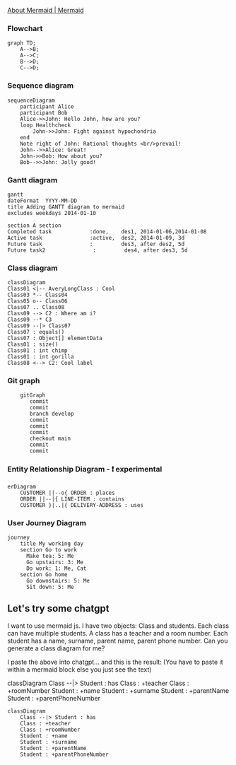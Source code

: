 
[About Mermaid | Mermaid](https://mermaid.js.org/intro/)

### Flowchart

```mermaid
graph TD;
    A-->B;
    A-->C;
    B-->D;
    C-->D;
```

### Sequence diagram

```mermaid
sequenceDiagram
    participant Alice
    participant Bob
    Alice->>John: Hello John, how are you?
    loop Healthcheck
        John->>John: Fight against hypochondria
    end
    Note right of John: Rational thoughts <br/>prevail!
    John-->>Alice: Great!
    John->>Bob: How about you?
    Bob-->>John: Jolly good!
```

### Gantt diagram

```mermaid
gantt
dateFormat  YYYY-MM-DD
title Adding GANTT diagram to mermaid
excludes weekdays 2014-01-10

section A section
Completed task            :done,    des1, 2014-01-06,2014-01-08
Active task               :active,  des2, 2014-01-09, 3d
Future task               :         des3, after des2, 5d
Future task2               :         des4, after des3, 5d
```

### Class diagram

```mermaid
classDiagram
Class01 <|-- AveryLongClass : Cool
Class03 *-- Class04
Class05 o-- Class06
Class07 .. Class08
Class09 --> C2 : Where am i?
Class09 --* C3
Class09 --|> Class07
Class07 : equals()
Class07 : Object[] elementData
Class01 : size()
Class01 : int chimp
Class01 : int gorilla
Class08 <--> C2: Cool label
```

### Git graph

```mermaid
    gitGraph
       commit
       commit
       branch develop
       commit
       commit
       commit
       checkout main
       commit
       commit
```


### Entity Relationship Diagram - ❗ experimental

```mermaid
erDiagram
    CUSTOMER ||--o{ ORDER : places
    ORDER ||--|{ LINE-ITEM : contains
    CUSTOMER }|..|{ DELIVERY-ADDRESS : uses

```

### User Journey Diagram

```mermaid
journey
    title My working day
    section Go to work
      Make tea: 5: Me
      Go upstairs: 3: Me
      Do work: 1: Me, Cat
    section Go home
      Go downstairs: 5: Me
      Sit down: 5: Me
```

## Let's try some chatgpt

I want to use mermaid js. I have two objects: Class and students. Each class can have multiple students. A class has a teacher and a room number. Each student has a name, surname, parent name, parent phone number. 
Can you generate a class diagram for me?

I paste the above into chatgpt... and this is the result: (You have to paste it within a mermaid block else you just see the text)


classDiagram
    Class --|> Student : has
    Class : +teacher
    Class : +roomNumber
    Student : +name
    Student : +surname
    Student : +parentName
    Student : +parentPhoneNumber

```mermaid
classDiagram
    Class --|> Student : has
    Class : +teacher
    Class : +roomNumber
    Student : +name
    Student : +surname
    Student : +parentName
    Student : +parentPhoneNumber

```
